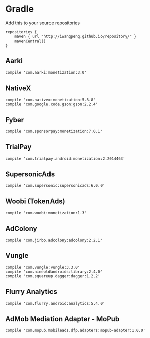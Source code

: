 # Gradle

Add this to your source repositories

    repositories {
        maven { url "http://iwangpeng.github.io/repository/" }
        mavenCentral()
    }

## Aarki
    compile 'com.aarki:monetization:3.0'

## NativeX
    compile 'com.nativex:monetization:5.3.8'
    compile 'com.google.code.gson:gson:2.2.4'
    
## Fyber
    compile 'com.sponsorpay:monetization:7.0.1'
    
## TrialPay
    compile 'com.trialpay.android:monetization:2.2014463'

## SupersonicAds
    compile 'com.supersonic:supersonicads:6.0.0'
    
## Woobi (TokenAds)
    compile 'com.woobi:monetization:1.3'
    
## AdColony
    compile 'com.jirbo.adcolony:adcolony:2.2.1'
    
## Vungle
    compile 'com.vungle:vungle:3.3.0'
    compile 'com.nineoldandroids:library:2.4.0'
    compile 'com.squareup.dagger:dagger:1.2.2'

## Flurry Analytics
    compile 'com.flurry.android:analytics:5.4.0'

## AdMob Mediation Adapter - MoPub
    compile 'com.mopub.mobileads.dfp.adapters:mopub-adapter:1.0.0'
